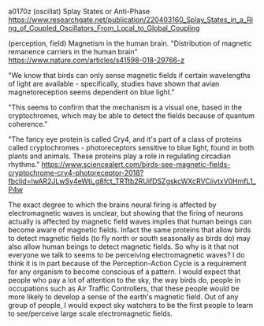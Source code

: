 a0170z (oscillat) Splay States or Anti-Phase https://www.researchgate.net/publication/220403160_Splay_States_in_a_Ring_of_Coupled_Oscillators_From_Local_to_Global_Coupling

(perception, field) Magnetism in the human brain.
"Distribution of magnetic remanence carriers in the human brain"
https://www.nature.com/articles/s41598-018-29766-z

"We know that birds can only sense magnetic fields if certain wavelengths of light are available - specifically, studies have shown that avian magnetoreception seems dependent on blue light."

"This seems to confirm that the mechanism is a visual one, based in the cryptochromes, which may be able to detect the fields because of quantum coherence."

"The fancy eye protein is called Cry4, and it's part of a class of proteins called cryptochromes - photoreceptors sensitive to blue light, found in both plants and animals. These proteins play a role in regulating circadian rhythms."
https://www.sciencealert.com/birds-see-magnetic-fields-cryptochrome-cry4-photoreceptor-2018?fbclid=IwAR2JLwSy4eWti_g8fct_TRTtb2RUifDSZgskcWXcRVCiivtxV0HmfL1_P4w

The exact degree to which the brains neural firing is affected by electromagnetic waves is unclear, but showing that the firing of neurons actually is affected by magnetic field waves implies that human beings can become aware of magnetic fields. Infact the same proteins that allow birds to detect magnetic fields (to fly north or south seasonally as birds do) may also allow human beings to detect magnetic fields. So why is it that not everyone we talk to seems to be perceiving electromagnetic waves? I do think it is in part because of the Perception-Action Cycle is a requirement for any organism to become conscious of a pattern. I would expect that people who pay a lot of attention to the sky, the way birds do, people in occupations such as Air Traffic Controllers, that these people would be more likely to develop a sense of the earth's magnetic field. Out of any group of people, I would expect sky watchers to be the first people to learn to see/perceive large scale electromagnetic fields. 
